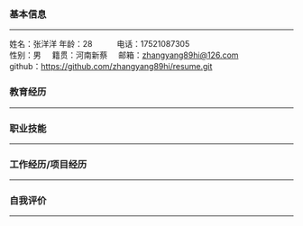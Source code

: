 
### 基本信息
---
姓名：张洋洋                        年龄：28                         电话：17521087305  
性别：男                            籍贯：河南新蔡                   邮箱：zhangyang89hi@126.com  
github：https://github.com/zhangyang89hi/resume.git  

### 教育经历
---

### 职业技能
---

### 工作经历/项目经历
---

### 自我评价
---
